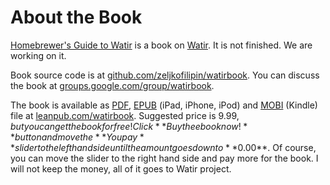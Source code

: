 # About the Book

[Homebrewer's Guide to Watir](https://leanpub.com/watirbook) is a book on [Watir](http://watir.com/). It is not finished. We are working on it.

Book source code is at [github.com/zeljkofilipin/watirbook](http://github.com/zeljkofilipin/watirbook). You can discuss the book at [groups.google.com/group/watirbook](http://groups.google.com/group/watirbook/).

The book is available as [PDF](http://en.wikipedia.org/wiki/Portable_Document_Format), [EPUB](http://en.wikipedia.org/wiki/EPUB) (iPad, iPhone, iPod) and [MOBI](http://en.wikipedia.org/wiki/Mobipocket) (Kindle) file at [leanpub.com/watirbook](https://leanpub.com/watirbook). Suggested price is $9.99, but you can get the book for free! Click **Buy the ebook now!** button and move the **You pay** slider to the left hand side until the amount goes down to **$0.00**. Of course, you can move the slider to the right hand side and pay more for the book. I will not keep the money, all of it goes to Watir project.
